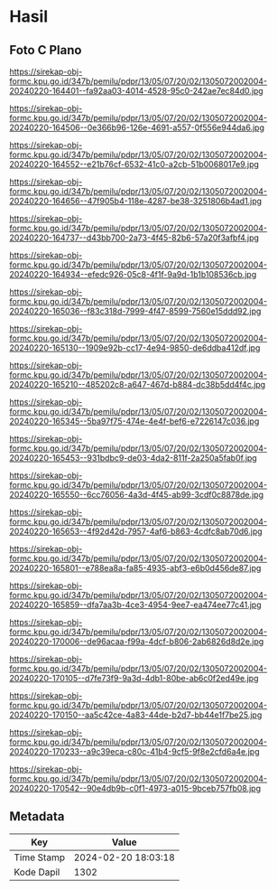 # Hasil

## Foto C Plano

https://sirekap-obj-formc.kpu.go.id/347b/pemilu/pdpr/13/05/07/20/02/1305072002004-20240220-164401--fa92aa03-4014-4528-95c0-242ae7ec84d0.jpg

https://sirekap-obj-formc.kpu.go.id/347b/pemilu/pdpr/13/05/07/20/02/1305072002004-20240220-164506--0e366b96-126e-4691-a557-0f556e944da6.jpg

https://sirekap-obj-formc.kpu.go.id/347b/pemilu/pdpr/13/05/07/20/02/1305072002004-20240220-164552--e21b76cf-6532-41c0-a2cb-51b0068017e9.jpg

https://sirekap-obj-formc.kpu.go.id/347b/pemilu/pdpr/13/05/07/20/02/1305072002004-20240220-164656--47f905b4-118e-4287-be38-3251806b4ad1.jpg

https://sirekap-obj-formc.kpu.go.id/347b/pemilu/pdpr/13/05/07/20/02/1305072002004-20240220-164737--d43bb700-2a73-4f45-82b6-57a20f3afbf4.jpg

https://sirekap-obj-formc.kpu.go.id/347b/pemilu/pdpr/13/05/07/20/02/1305072002004-20240220-164934--efedc926-05c8-4f1f-9a9d-1b1b108536cb.jpg

https://sirekap-obj-formc.kpu.go.id/347b/pemilu/pdpr/13/05/07/20/02/1305072002004-20240220-165036--f83c318d-7999-4f47-8599-7560e15ddd92.jpg

https://sirekap-obj-formc.kpu.go.id/347b/pemilu/pdpr/13/05/07/20/02/1305072002004-20240220-165130--1909e92b-cc17-4e94-9850-de6ddba412df.jpg

https://sirekap-obj-formc.kpu.go.id/347b/pemilu/pdpr/13/05/07/20/02/1305072002004-20240220-165210--485202c8-a647-467d-b884-dc38b5dd4f4c.jpg

https://sirekap-obj-formc.kpu.go.id/347b/pemilu/pdpr/13/05/07/20/02/1305072002004-20240220-165345--5ba97f75-474e-4e4f-bef6-e7226147c036.jpg

https://sirekap-obj-formc.kpu.go.id/347b/pemilu/pdpr/13/05/07/20/02/1305072002004-20240220-165453--931bdbc9-de03-4da2-811f-2a250a5fab0f.jpg

https://sirekap-obj-formc.kpu.go.id/347b/pemilu/pdpr/13/05/07/20/02/1305072002004-20240220-165550--6cc76056-4a3d-4f45-ab99-3cdf0c8878de.jpg

https://sirekap-obj-formc.kpu.go.id/347b/pemilu/pdpr/13/05/07/20/02/1305072002004-20240220-165653--4f92d42d-7957-4af6-b863-4cdfc8ab70d6.jpg

https://sirekap-obj-formc.kpu.go.id/347b/pemilu/pdpr/13/05/07/20/02/1305072002004-20240220-165801--e788ea8a-fa85-4935-abf3-e6b0d456de87.jpg

https://sirekap-obj-formc.kpu.go.id/347b/pemilu/pdpr/13/05/07/20/02/1305072002004-20240220-165859--dfa7aa3b-4ce3-4954-9ee7-ea474ee77c41.jpg

https://sirekap-obj-formc.kpu.go.id/347b/pemilu/pdpr/13/05/07/20/02/1305072002004-20240220-170006--de96acaa-f99a-4dcf-b806-2ab6826d8d2e.jpg

https://sirekap-obj-formc.kpu.go.id/347b/pemilu/pdpr/13/05/07/20/02/1305072002004-20240220-170105--d7fe73f9-9a3d-4db1-80be-ab6c0f2ed49e.jpg

https://sirekap-obj-formc.kpu.go.id/347b/pemilu/pdpr/13/05/07/20/02/1305072002004-20240220-170150--aa5c42ce-4a83-44de-b2d7-bb44e1f7be25.jpg

https://sirekap-obj-formc.kpu.go.id/347b/pemilu/pdpr/13/05/07/20/02/1305072002004-20240220-170233--a9c39eca-c80c-41b4-9cf5-9f8e2cfd6a4e.jpg

https://sirekap-obj-formc.kpu.go.id/347b/pemilu/pdpr/13/05/07/20/02/1305072002004-20240220-170542--90e4db9b-c0f1-4973-a015-9bceb757fb08.jpg


## Metadata

| Key        | Value               |
| ---------- | ------------------- |
| Time Stamp | 2024-02-20 18:03:18 |
| Kode Dapil | 1302                |



